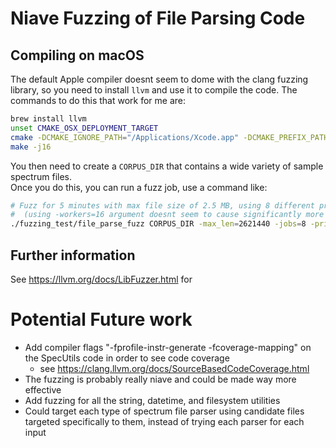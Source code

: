 # Niave Fuzzing of File Parsing Code

## Compiling on macOS
The default Apple compiler doesnt seem to dome with the clang fuzzing library, so you need to install `llvm` and use it to compile the code.  The commands to do this that work for me are:

```bash
brew install llvm
unset CMAKE_OSX_DEPLOYMENT_TARGET
cmake -DCMAKE_IGNORE_PATH="/Applications/Xcode.app" -DCMAKE_PREFIX_PATH="/usr/local/opt/llvm;/path/to/compiled/boost/" -DCMAKE_CXX_COMPILER="/usr/local/opt/llvm/bin/clang++" -DCMAKE_C_COMPILER="/usr/local/opt/llvm/bin/clang" -DCMAKE_CXX_STANDARD_INCLUDE_DIRECTORIES="/usr/local/opt/llvm/include/c++/v1" -DSpecUtils_BUILD_FUZZING_TESTS=ON ..
make -j16
```

You then need to create a `CORPUS_DIR` that contains a wide variety of sample spectrum files.  
Once you do this, you can run a fuzz job, use a command like:
```bash
# Fuzz for 5 minutes with max file size of 2.5 MB, using 8 different processes 
#  (using -workers=16 argument doesnt seem to cause significantly more cpu use than a single worker)
./fuzzing_test/file_parse_fuzz CORPUS_DIR -max_len=2621440 -jobs=8 -print_final_stats=1 -max_total_time=300
```


## Further information
See https://llvm.org/docs/LibFuzzer.html for 

# Potential Future work
- Add compiler flags "-fprofile-instr-generate -fcoverage-mapping" on the SpecUtils code in order to see code coverage
    - see https://clang.llvm.org/docs/SourceBasedCodeCoverage.html
- The fuzzing is probably really niave and could be made way more effective
- Add fuzzing for all the string, datetime, and filesystem utilities
- Could target each type of spectrum file parser using candidate files targeted specifically to them, instead of trying each parser for each input
